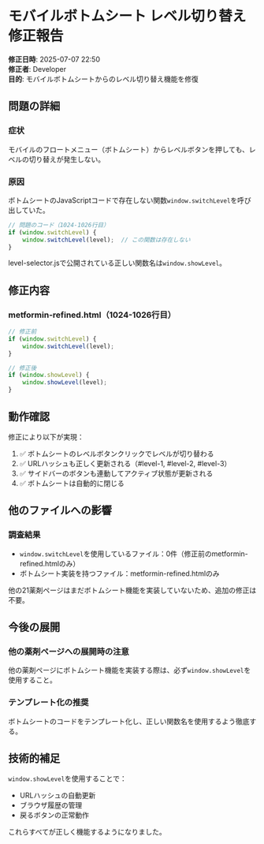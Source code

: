 # モバイルボトムシート レベル切り替え修正報告

**修正日時**: 2025-07-07 22:50  
**修正者**: Developer  
**目的**: モバイルボトムシートからのレベル切り替え機能を修復

## 問題の詳細

### 症状
モバイルのフロートメニュー（ボトムシート）からレベルボタンを押しても、レベルの切り替えが発生しない。

### 原因
ボトムシートのJavaScriptコードで存在しない関数`window.switchLevel`を呼び出していた。

```javascript
// 問題のコード（1024-1026行目）
if (window.switchLevel) {
    window.switchLevel(level);  // この関数は存在しない
}
```

level-selector.jsで公開されている正しい関数名は`window.showLevel`。

## 修正内容

### metformin-refined.html（1024-1026行目）
```javascript
// 修正前
if (window.switchLevel) {
    window.switchLevel(level);
}

// 修正後
if (window.showLevel) {
    window.showLevel(level);
}
```

## 動作確認

修正により以下が実現：
1. ✅ ボトムシートのレベルボタンクリックでレベルが切り替わる
2. ✅ URLハッシュも正しく更新される（#level-1, #level-2, #level-3）
3. ✅ サイドバーのボタンも連動してアクティブ状態が更新される
4. ✅ ボトムシートは自動的に閉じる

## 他のファイルへの影響

### 調査結果
- `window.switchLevel`を使用しているファイル：0件（修正前のmetformin-refined.htmlのみ）
- ボトムシート実装を持つファイル：metformin-refined.htmlのみ

他の21薬剤ページはまだボトムシート機能を実装していないため、追加の修正は不要。

## 今後の展開

### 他の薬剤ページへの展開時の注意
他の薬剤ページにボトムシート機能を実装する際は、必ず`window.showLevel`を使用すること。

### テンプレート化の推奨
ボトムシートのコードをテンプレート化し、正しい関数名を使用するよう徹底する。

## 技術的補足

`window.showLevel`を使用することで：
- URLハッシュの自動更新
- ブラウザ履歴の管理
- 戻るボタンの正常動作

これらすべてが正しく機能するようになりました。